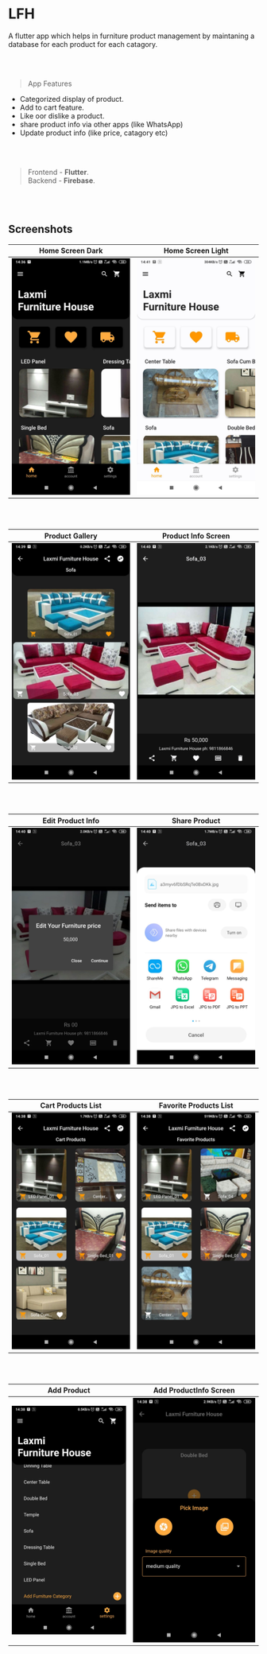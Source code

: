 
# LFH

A flutter app which helps in furniture product management by maintaning a database for each product for each catagory.

<br></br>
>App Features
- Categorized display of product.
- Add to cart feature.
- Like oor dislike a product.
- share product info via other apps  (like WhatsApp)
- Update product info (like price, catagory etc) 


<br></br>
>Frontend - **Flutter**.\
>Backend - **Firebase**.

<br></br>

## Screenshots



| **Home Screen Dark** |  **Home Screen Light** |
| :------: | :----: |
|<img src="assets\homedark.jpg" />|<img src="assets\homelight.jpg"/>|

<br></br>

| **Product Gallery** |  **Product Info Screen** |
| :------: | :----: |
|<img src="assets\gallery.jpg" />|<img src="assets\productview.jpg"/>|


<br></br>

| **Edit Product Info** |  **Share Product** |
| :------: | :----: |
|<img src="assets\editprice.jpg" />|<img src="assets\shareproduct.jpg"/>|


<br></br>

| **Cart Products List** |  **Favorite Products List** |
| :------: | :----: |
|<img src="assets\cart.jpg" />|<img src="assets\favorite.jpg"/>|

<br></br>

| **Add Product** |  **Add ProductInfo Screen** |
| :------: | :----: |
|<img src="assets\addproduct.jpg" />|<img src="assets\addproduct3.jpg"/>|

